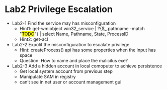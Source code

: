 # Lab2 Privilege Escalation
- Lab2-1 Find the service may has misconfiguration
    - Hint1: get-wmiobject win32_service | ?{$_.pathname -match "<mark>TODO</mark>"} | select Name, Pathname, State, ProcessID 
    - Hint2: get-acl
- Lab2-2 Expolit the misconfiguration to escalate privilege
    - Hint: createProcess() api has some properties when the input has space
    - Question: How to name and place the malicilus exe?
- Lab2-3 Add a hidden account in local comoputer to achieve persistence
    - Get local system account from previous step
    - Manipulate SAM in registry
    - can’t see in net user or account management gui
